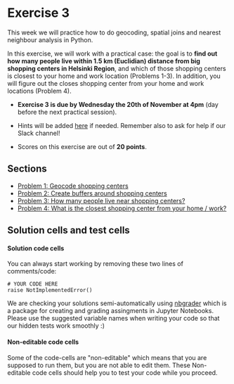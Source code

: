 # Exercise 3

This week we will practice how to do geocoding, spatial joins and nearest neighbour analysis in Python. 

In this exercise, we will work with a practical case: the goal is to **find out how many people live within 1.5 km (Euclidian) distance from big shopping centers in Helsinki Region**, and which of those shopping centers is closest to your home and work location (Problems 1-3). In addition, you will figure out the closes shopping center from your home and work locations (Problem 4). 


- **Exercise 3 is due by Wednesday the 20th of November at 4pm** (day before the next practical session).


- Hints will be added [here](https://automating-gis-processes.github.io/site/lessons/L3/exercise-3.html) if needed. Remember also to ask for help if our Slack channel!

- Scores on this exercise are out of **20 points**.

## Sections

 - [Problem 1: Geocode shopping centers](Exercise-3-Problem-1-3.ipynb#problem-1-geocode-shopping-centers-5-points)
 - [Problem 2: Create buffers around shopping centers](Exercise-3-Problem-1-3.ipynb#problem-2-create-buffers-around-shopping-centers-5-points)
 - [Problem 3: How many people live near shopping centers?](Exercise-3-Problem-1-3.ipynb#problem-3-how-many-people-live-near-shopping-centers-5-points)
 - [Problem 4: What is the closest shopping center from your home / work?](Exercise-3-Problem-4)
 
 
 ## Solution cells and test cells

#### Solution code cells
You can always start working by removing these two lines of comments/code: 

```
# YOUR CODE HERE
raise NotImplementedError()
```
We are checking your solutions semi-automatically using [nbgrader](https://nbgrader.readthedocs.io/en/stable/index.html#) which is a package for creating and grading assingments in Jupyter Notebooks. Please use the suggested variable names when writing your code so that our hidden tests work smoothly :)

#### Non-editable code cells
Some of the code-cells are "non-editable" which means that you are supposed to run them, but you are not able to edit them. These Non-editable code cells should help you to test your code while you proceed. 

 
